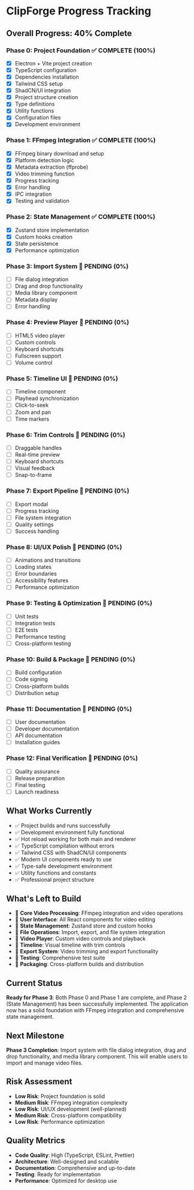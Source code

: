 # ClipForge Progress Tracking

## Overall Progress: 40% Complete

### Phase 0: Project Foundation ✅ COMPLETE (100%)

- [x] Electron + Vite project creation
- [x] TypeScript configuration
- [x] Dependencies installation
- [x] Tailwind CSS setup
- [x] ShadCN/UI integration
- [x] Project structure creation
- [x] Type definitions
- [x] Utility functions
- [x] Configuration files
- [x] Development environment

### Phase 1: FFmpeg Integration ✅ COMPLETE (100%)

- [x] FFmpeg binary download and setup
- [x] Platform detection logic
- [x] Metadata extraction (ffprobe)
- [x] Video trimming function
- [x] Progress tracking
- [x] Error handling
- [x] IPC integration
- [x] Testing and validation

### Phase 2: State Management ✅ COMPLETE (100%)

- [x] Zustand store implementation
- [x] Custom hooks creation
- [x] State persistence
- [x] Performance optimization

### Phase 3: Import System 🔄 PENDING (0%)

- [ ] File dialog integration
- [ ] Drag and drop functionality
- [ ] Media library component
- [ ] Metadata display
- [ ] Error handling

### Phase 4: Preview Player 🔄 PENDING (0%)

- [ ] HTML5 video player
- [ ] Custom controls
- [ ] Keyboard shortcuts
- [ ] Fullscreen support
- [ ] Volume control

### Phase 5: Timeline UI 🔄 PENDING (0%)

- [ ] Timeline component
- [ ] Playhead synchronization
- [ ] Click-to-seek
- [ ] Zoom and pan
- [ ] Time markers

### Phase 6: Trim Controls 🔄 PENDING (0%)

- [ ] Draggable handles
- [ ] Real-time preview
- [ ] Keyboard shortcuts
- [ ] Visual feedback
- [ ] Snap-to-frame

### Phase 7: Export Pipeline 🔄 PENDING (0%)

- [ ] Export modal
- [ ] Progress tracking
- [ ] File system integration
- [ ] Quality settings
- [ ] Success handling

### Phase 8: UI/UX Polish 🔄 PENDING (0%)

- [ ] Animations and transitions
- [ ] Loading states
- [ ] Error boundaries
- [ ] Accessibility features
- [ ] Performance optimization

### Phase 9: Testing & Optimization 🔄 PENDING (0%)

- [ ] Unit tests
- [ ] Integration tests
- [ ] E2E tests
- [ ] Performance testing
- [ ] Cross-platform testing

### Phase 10: Build & Package 🔄 PENDING (0%)

- [ ] Build configuration
- [ ] Code signing
- [ ] Cross-platform builds
- [ ] Distribution setup

### Phase 11: Documentation 🔄 PENDING (0%)

- [ ] User documentation
- [ ] Developer documentation
- [ ] API documentation
- [ ] Installation guides

### Phase 12: Final Verification 🔄 PENDING (0%)

- [ ] Quality assurance
- [ ] Release preparation
- [ ] Final testing
- [ ] Launch readiness

## What Works Currently

- ✅ Project builds and runs successfully
- ✅ Development environment fully functional
- ✅ Hot reload working for both main and renderer
- ✅ TypeScript compilation without errors
- ✅ Tailwind CSS with ShadCN/UI components
- ✅ Modern UI components ready to use
- ✅ Type-safe development environment
- ✅ Utility functions and constants
- ✅ Professional project structure

## What's Left to Build

- 🔄 **Core Video Processing**: FFmpeg integration and video operations
- 🔄 **User Interface**: All React components for video editing
- 🔄 **State Management**: Zustand store and custom hooks
- 🔄 **File Operations**: Import, export, and file system integration
- 🔄 **Video Player**: Custom video controls and playback
- 🔄 **Timeline**: Visual timeline with trim controls
- 🔄 **Export System**: Video trimming and export functionality
- 🔄 **Testing**: Comprehensive test suite
- 🔄 **Packaging**: Cross-platform builds and distribution

## Current Status

**Ready for Phase 3**: Both Phase 0 and Phase 1 are complete, and Phase 2 (State Management) has been successfully implemented. The application now has a solid foundation with FFmpeg integration and comprehensive state management.

## Next Milestone

**Phase 3 Completion**: Import system with file dialog integration, drag and drop functionality, and media library component. This will enable users to import and manage video files.

## Risk Assessment

- **Low Risk**: Project foundation is solid
- **Medium Risk**: FFmpeg integration complexity
- **Low Risk**: UI/UX development (well-planned)
- **Medium Risk**: Cross-platform compatibility
- **Low Risk**: Performance optimization

## Quality Metrics

- **Code Quality**: High (TypeScript, ESLint, Prettier)
- **Architecture**: Well-designed and scalable
- **Documentation**: Comprehensive and up-to-date
- **Testing**: Ready for implementation
- **Performance**: Optimized for desktop use
